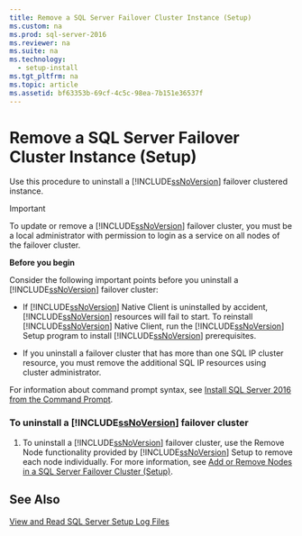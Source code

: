 ```yaml
---
title: Remove a SQL Server Failover Cluster Instance (Setup)
ms.custom: na
ms.prod: sql-server-2016
ms.reviewer: na
ms.suite: na
ms.technology: 
  - setup-install
ms.tgt_pltfrm: na
ms.topic: article
ms.assetid: bf63353b-69cf-4c5c-98ea-7b151e36537f
---
```

# Remove a SQL Server Failover Cluster Instance (Setup)
  Use this procedure to uninstall a [!INCLUDE[ssNoVersion](../../Token\Other/ssNoVersion_md.md)] failover clustered instance.  
  
> [!IMPORTANT]  
>  To update or remove a [!INCLUDE[ssNoVersion](../../Token\Other/ssNoVersion_md.md)] failover cluster, you must be a local administrator with permission to login as a service on all nodes of the failover cluster.  
  
 **Before you begin**  
  
 Consider the following important points before you uninstall a [!INCLUDE[ssNoVersion](../../Token\Other/ssNoVersion_md.md)] failover cluster:  
  
-   If [!INCLUDE[ssNoVersion](../../Token\Other/ssNoVersion_md.md)] Native Client is uninstalled by accident, [!INCLUDE[ssNoVersion](../../Token\Other/ssNoVersion_md.md)] resources will fail to start. To reinstall [!INCLUDE[ssNoVersion](../../Token\Other/ssNoVersion_md.md)] Native Client, run the [!INCLUDE[ssNoVersion](../../Token\Other/ssNoVersion_md.md)] Setup program to install [!INCLUDE[ssNoVersion](../../Token\Other/ssNoVersion_md.md)] prerequisites.  
  
-   If you uninstall a failover cluster that has more than one SQL IP cluster resource, you must remove the additional SQL IP resources using cluster administrator.  
  
 For information about command prompt syntax, see [Install SQL Server 2016 from the Command Prompt](../../Topics\TopicNameNotContainA/Install-SQL-Server-2016-from-the-Command-Prompt.md).  
  
### To uninstall a [!INCLUDE[ssNoVersion](../../Token\Other/ssNoVersion_md.md)] failover cluster  
  
1.  To uninstall a [!INCLUDE[ssNoVersion](../../Token\Other/ssNoVersion_md.md)] failover cluster, use the Remove Node functionality provided by [!INCLUDE[ssNoVersion](../../Token\Other/ssNoVersion_md.md)] Setup to remove each node individually. For more information, see [Add or Remove Nodes in a SQL Server Failover Cluster &#40;Setup&#41;](../../Topics\TopicNameContainA/Add-or-Remove-Nodes-in-a-SQL-Server-Failover-Cluster--Setup-.md).  
  
## See Also  
 [View and Read SQL Server Setup Log Files](../../Topics\TopicNameNotContainA/View-and-Read-SQL-Server-Setup-Log-Files.md)  
  
  